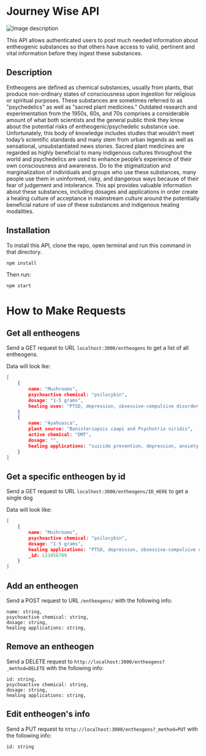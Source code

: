 # Journey Wise API
![Image description](https://images.unsplash.com/photo-1528518290605-1fcc8dcca204?ixlib=rb-1.2.1&ixid=eyJhcHBfaWQiOjEyMDd9&auto=format&fit=crop&w=900&q=60)

This API allows authenticated users to post much needed information about entheogenic substances so that others have access to valid, pertinent and vital information before they ingest these substances.

## Description

Entheogens are defined as chemical substances, usually from plants, that produce non-ordinary states of consciousness upon ingestion for religious or spiritual purposes. These substances are sometimes referred to as "psychedelics" as well as "sacred plant medicines." Outdated research and experimentation from the 1950s, 60s, and 70s comprises a considerable amount of what both scientists and the general public think they know about the potential risks of entheogenic/psychedelic  substance use. Unfortunately, this body of knowledge includes studies that wouldn’t meet today’s scientific standards and many stem from urban legends as well as sensational, unsubstantiated news stories. Sacred plant medicines are regarded as highly beneficial to many indigenous cultures throughout the world and psychedelics are used to enhance people’s experience of their own consciousness and awareness. Do to the stigmatization and marginalization of individuals and groups who use these substances, many people use them in uninformed, risky, and dangerous ways because of their fear of judgement and intolerance. This api provides valuable information about these substances, including dosages and applications in order create a healing culture of acceptance in mainstream culture around the potentially beneficial nature of use of these substances and indigenous healing modalities.


## Installation

To install this API, clone the repo, open terminal and run this command in that directory.

```bash
npm install
```

Then run:

```bash
npm start
```

# How to Make Requests

## Get all entheogens

Send a GET request to URL `localhost:3000/entheogens` to get a list of all entheogens.

Data will look lke:
```json
[
    {
        name: "Mushrooms",
        psychoactive chemical: "psilocybin",
        dosage: "1-5 grams",
        healing uses: "PTSD, depression, obsessive-compulsive disorder, quitting smoking, drug and alcohol addiction, cluster headaches, and cancer-related or other end-of-life psychological distress"
    }
    {
        name: "Ayahuasca",
        plant source: "Banisteriopsis caapi and Psychotria viridis",
        active chemical: "DMT",
        dosage: "",
        healing applications: "suicide prevention, depression, anxiety, panic and symptoms related to trauma, drug and alcohol addiction treatment"
    }
]
```

## Get a specific entheogen by id

Send a GET request to URL `localhost:3000/entheogens/ID_HERE` to get a single dog

Data will look like:
```json
[
    {
        name: "Mushrooms",
        psychoactive chemical: "psilocybin",
        dosage: "1-5 grams",
        healing applications: "PTSD, depression, obsessive-compulsive disorder, quitting smoking, drug and alcohol addiction, cluster headaches, and cancer-related or other end-of-life psychological distress"
        _id: 123456789
    }
]
```

## Add an entheogen

Send a POST request to URL `/entheogens/` with the following info:

```
name: string,
psychoactive chemical: string,
dosage: string,
healing applications: string,
```

## Remove an entheogen

Send a DELETE request to `http://localhost:3000/entheogens?_method=DELETE` with the following info:

```
id: string,
psychoactive chemical: string,
dosage: string,
healing applications: string,
```

## Edit entheogen's info

Send a PUT request to `http://localhost:3000/entheogens?_method=PUT` with the following info:
```
id: string
```